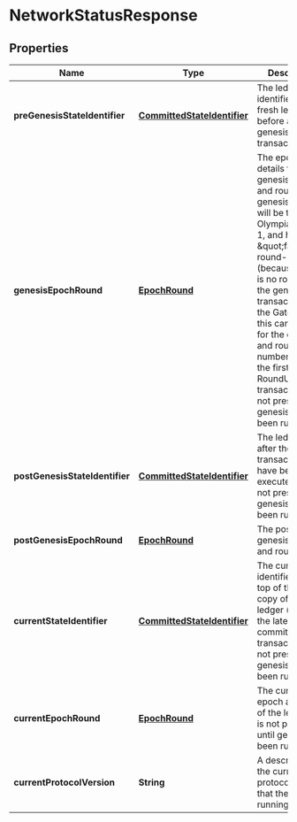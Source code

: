 

# NetworkStatusResponse


## Properties

| Name | Type | Description | Notes |
|------------ | ------------- | ------------- | -------------|
|**preGenesisStateIdentifier** | [**CommittedStateIdentifier**](CommittedStateIdentifier.md) | The ledger state identifier of a fresh ledger before any genesis transactions.  |  |
|**genesisEpochRound** | [**EpochRound**](EpochRound.md) | The epoch details for the genesis epoch and round. The genesis epoch will be the last Olympia epoch + 1, and have a \&quot;fake\&quot; round-number 1 (because there is no round for the genesis transaction). In the Gateway, this can be used for the epoch and round number before the first RoundUpdate transaction. It is not present until genesis has been run.  |  [optional] |
|**postGenesisStateIdentifier** | [**CommittedStateIdentifier**](CommittedStateIdentifier.md) | The ledger state after the genesis transactions have been executed. It is not present until genesis has been run.  |  [optional] |
|**postGenesisEpochRound** | [**EpochRound**](EpochRound.md) | The post-genesis epoch and round.  |  [optional] |
|**currentStateIdentifier** | [**CommittedStateIdentifier**](CommittedStateIdentifier.md) | The current state identifier at the top of the node&#39;s copy of the ledger (ie as of the latest committed transaction). It is not present until genesis has been run.  |  [optional] |
|**currentEpochRound** | [**EpochRound**](EpochRound.md) | The current epoch and round of the ledger. It is not present until genesis has been run.  |  [optional] |
|**currentProtocolVersion** | **String** | A descriptor for the current protocol version that the node is running.  |  |



